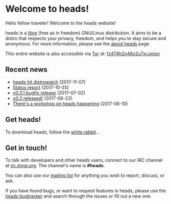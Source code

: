 Welcome to heads!
=================

Hello fellow traveler! Welcome to the heads website!

heads is a [libre](https://en.wikipedia.org/wiki/Libre_software) (free
as in freedom) GNU/Linux distribution. It aims to be a distro that
respects your privacy, freedom, and helps you to stay secure and
anonymous. For more information, please see the [about heads](about.html)
page.

This entire website is also accessible via [Tor](https://torproject.org)
at: [fz474h2o46o2u7xj.onion](http://fz474h2o46o2u7xj.onion)


Recent news
-----------

* [heads hit distrowatch](news/2017/11/distrowatch.html) (2017-11-07)
* [Status report](news/2017/10/statusreport.html) (2017-10-25)
* [v0.3.1 bugfix release](news/2017/07/release-031.html) (2017-07-02)
* [v0.3 released!](news/2017/06/release-03.html) (2017-06-22)
* [There's a workshop on heads happening](news/2017/06/rmll2017.html) (2017-06-10)


Get heads!
----------

To download heads, follow the [white rabbit](/download/)...


Get in touch!
-------------

To talk with developers and other heads users, connect to
our IRC channel at [irc.dyne.org](https://irc.dyne.org/?channels=#heads).
The channel's name is **#heads**.

You can also use our
[mailing list](https://mailinglists.dyne.org/cgi-bin/mailman/listinfo/heads)
for anything you wish to report, discuss, or ask.

If you have found bugs, or want to request features in heads, please use
the [heads bugtracker](https://github.com/headslive/bugtracker) and
search through the issues or fill out a new one.
